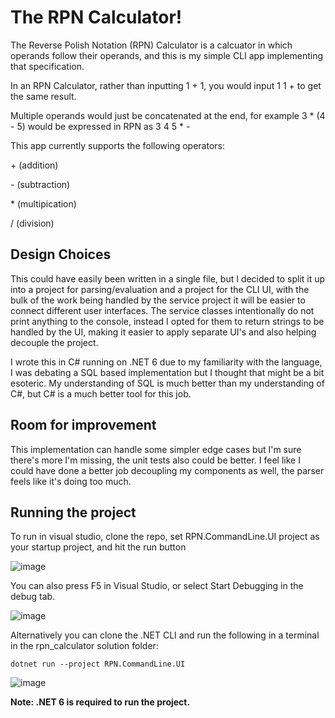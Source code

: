 # The RPN Calculator!
The Reverse Polish Notation (RPN) Calculator is a calcuator in which operands follow their operands, and this is my simple CLI app implementing that specification.

In an RPN Calculator, rather than inputting 1 + 1, you would input 1 1 + to get the same result.

Multiple operands would just be concatenated at the end, for example 3 * (4 - 5) would be expressed in RPN as 3 4 5 * - 

This app currently supports the following operators:

\+ (addition)

\- (subtraction)

\* (multipication)

\/ (division)

## Design Choices
This could have easily been written in a single file, but I decided to split it up into a project for parsing/evaluation and a project for the CLI UI, with the bulk of the work being handled by the service project it will be easier to connect different user interfaces. The service classes intentionally do not print anything to the console, instead I opted for them to return strings to be handled by the UI, making it easier to apply separate UI's and also helping decouple the project.

I wrote this in C# running on .NET 6 due to my familiarity with the language, I was debating a SQL based implementation but I thought that might be a bit esoteric. My understanding of SQL is much better than my understanding of C#, but C# is a much better tool for this job.

## Room for improvement
This implementation can handle some simpler edge cases but I'm sure there's more I'm missing, the unit tests also could be better. I feel like I could have done a better job decoupling my components as well, the parser feels like it's doing too much.

## Running the project
To run in visual studio, clone the repo, set RPN.CommandLine.UI project as your startup project, and hit the run button 

![image](https://user-images.githubusercontent.com/45577253/178158865-82183504-643f-4865-8845-721594ba8f52.png)

You can also press F5 in Visual Studio, or select Start Debugging in the debug tab.

![image](https://user-images.githubusercontent.com/45577253/178158891-d92548a8-c592-4112-afad-a35291c5bb6c.png)

Alternatively you can clone the .NET CLI and run the following in a terminal in the rpn_calculator solution folder:

`dotnet run --project RPN.CommandLine.UI`

![image](https://user-images.githubusercontent.com/45577253/178158916-98dabda3-6b0e-497a-aed6-708b4fa5effb.png)

**Note: .NET 6 is required to run the project.**
